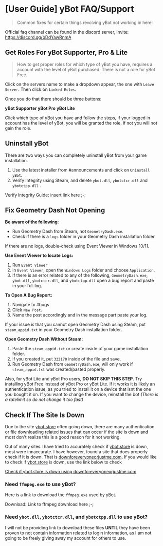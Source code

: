 # [User Guide] yBot FAQ/Support
> Common fixes for certain things revolving yBot not working in here!

Official faq channel can be found in the discord server, Invite: https://discord.gg/bDdYawRnmA

## Get Roles For yBot Supporter, Pro & Lite
> How to get proper roles for which type of yBot you have, requires a account with the level of yBot purchased. There is not a role for yBot Free.
> 

Click on the servers name to make a dropdown appear, the one with `Leave Server`. Then click on `Linked Roles`. 

Once you do that there should be three buttons:


**yBot Supporter**
**yBot Pro**
**yBot Lite**

Click which type of yBot you have and follow the steps, if your logged in account has the level of yBot, you will be granted the role, if not you will not gain the role.

## Uninstall yBot

There are two ways you can completely uninstall yBot from your game installation.

1. Use the latest installer from #announcements and click on `Uninstall yBot`.
2. Verify Integrity using Steam, and delete `ybot.dll`, `ybotctcr.dll` and `ybotctpp.dll` .

Verify Integrity Guide: insert link here ;-;

## Fix Geometry Dash Not Opening

**Be aware of the following:**

- Run Geometry Dash from Steam, not `GeometryDash.exe`.
- Check if there is a `logs` folder in your Geometry Dash installation folder.

If there are no logs, double-check using Event Viewer in Windows 10/11.

**Use Event Viewer to locate Logs:**

1. Run `Event Viewer`
2. In `Event Viewer`, open the `Windows Logs` folder and choose `Application`.
3. If there is an error related to any of the following, `GeometryDash.exe`, `ybot.dll`, `ybotctcr.dll`, and `ybotctpp.dll` open a bug report and paste in your full log.

**To Open A Bug Report:**

1. Navigate to #bugs
2. Click `New Post`.
3. Name the post accordingly and in the message part paste your log.

If your issue is that you cannot open Geometry Dash using Steam, put `steam_appid.txt` in your Geometry Dash installation folder.

**Open Geometry Dash Without Steam:**

1. Paste the `steam_appid.txt` or create inside of your game installation folder.
2. If you created it, put `322170` inside of the file and save.
3. Run Geometry Dash from `GeometryDash.exe`, will only work if `steam_appid.txt` was created/pasted properly.

Also, for yBot Lite and yBot Pro users, **DO NOT SKIP THIS STEP**. Try installing yBot Free instead of yBot Pro or yBot Lite. If it works it is likely an authentication issue, as you tried to install it on a device that isnt the one you bought it on. If you want to change the device, reinstall the bot *(There is a ratelimit so do not change it too fast)*

## Check If The Site Is Down
Due to the site [ybot.store](https://ybot.store/) often going down, there are many authentication or file downloading related issues that can occur if the site is down and most don't realize this is a good reason for it not working. 


Out of many sites I have tried to accurately check if [ybot.store](https://ybot.store/) is down, most were innaccurate. I have however, found a site that does properly check if it is down. That is [downforeveryoneorjustme.com](https://downforeveryoneorjustme.com/). If you would like to check if [ybot.store](https://ybot.store/) is down, use the link below to check

[Check if ybot.store is down using downforeveryoneorjustme.com](https://downforeveryoneorjustme.com/ybot.store)

### Need `ffmpeg.exe` to use yBot?
Here is a link to download the `ffmpeg.exe` used by yBot.

Download: Link to ffmpeg download here ;-;

### Need `ybot.dll`, `ybotctcr.dll`, and `ybotctpp.dll` to use yBot?
I will not be providing link to download these files **UNTIL** they have been proven to not contain information related to login information, as I am not going to be freely giving away my account for others to use.




